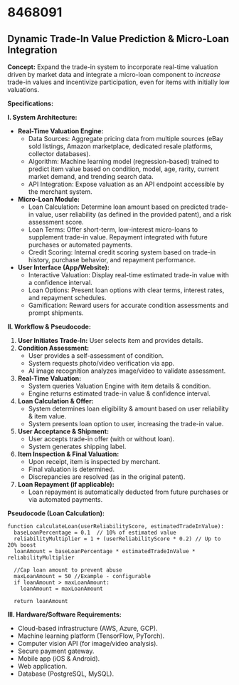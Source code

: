 # 8468091

## Dynamic Trade-In Value Prediction & Micro-Loan Integration

**Concept:** Expand the trade-in system to incorporate real-time valuation driven by market data and integrate a micro-loan component to *increase* trade-in values and incentivize participation, even for items with initially low valuations.

**Specifications:**

**I. System Architecture:**

*   **Real-Time Valuation Engine:**
    *   Data Sources: Aggregate pricing data from multiple sources (eBay sold listings, Amazon marketplace, dedicated resale platforms, collector databases).
    *   Algorithm: Machine learning model (regression-based) trained to predict item value based on condition, model, age, rarity, current market demand, and trending search data.
    *   API Integration: Expose valuation as an API endpoint accessible by the merchant system.
*   **Micro-Loan Module:**
    *   Loan Calculation: Determine loan amount based on predicted trade-in value, user reliability (as defined in the provided patent), and a risk assessment score.
    *   Loan Terms: Offer short-term, low-interest micro-loans to supplement trade-in value. Repayment integrated with future purchases or automated payments.
    *   Credit Scoring: Internal credit scoring system based on trade-in history, purchase behavior, and repayment performance.
*   **User Interface (App/Website):**
    *   Interactive Valuation: Display real-time estimated trade-in value with a confidence interval.
    *   Loan Options: Present loan options with clear terms, interest rates, and repayment schedules.
    *   Gamification: Reward users for accurate condition assessments and prompt shipments.

**II. Workflow & Pseudocode:**

1.  **User Initiates Trade-In:** User selects item and provides details.
2.  **Condition Assessment:**
    *   User provides a self-assessment of condition.
    *   System requests photo/video verification via app.
    *   AI image recognition analyzes image/video to validate assessment.
3.  **Real-Time Valuation:**
    *   System queries Valuation Engine with item details & condition.
    *   Engine returns estimated trade-in value & confidence interval.
4.  **Loan Calculation & Offer:**
    *   System determines loan eligibility & amount based on user reliability & item value.
    *   System presents loan option to user, increasing the trade-in value.
5.  **User Acceptance & Shipment:**
    *   User accepts trade-in offer (with or without loan).
    *   System generates shipping label.
6.  **Item Inspection & Final Valuation:**
    *   Upon receipt, item is inspected by merchant.
    *   Final valuation is determined.
    *   Discrepancies are resolved (as in the original patent).
7.  **Loan Repayment (if applicable):**
    *   Loan repayment is automatically deducted from future purchases or via automated payments.

**Pseudocode (Loan Calculation):**

```
function calculateLoan(userReliabilityScore, estimatedTradeInValue):
  baseLoanPercentage = 0.1  // 10% of estimated value
  reliabilityMultiplier = 1 + (userReliabilityScore * 0.2) // Up to 20% boost
  loanAmount = baseLoanPercentage * estimatedTradeInValue * reliabilityMultiplier
  
  //Cap loan amount to prevent abuse
  maxLoanAmount = 50 //Example - configurable
  if loanAmount > maxLoanAmount:
    loanAmount = maxLoanAmount

  return loanAmount
```

**III. Hardware/Software Requirements:**

*   Cloud-based infrastructure (AWS, Azure, GCP).
*   Machine learning platform (TensorFlow, PyTorch).
*   Computer vision API (for image/video analysis).
*   Secure payment gateway.
*   Mobile app (iOS & Android).
*   Web application.
*   Database (PostgreSQL, MySQL).